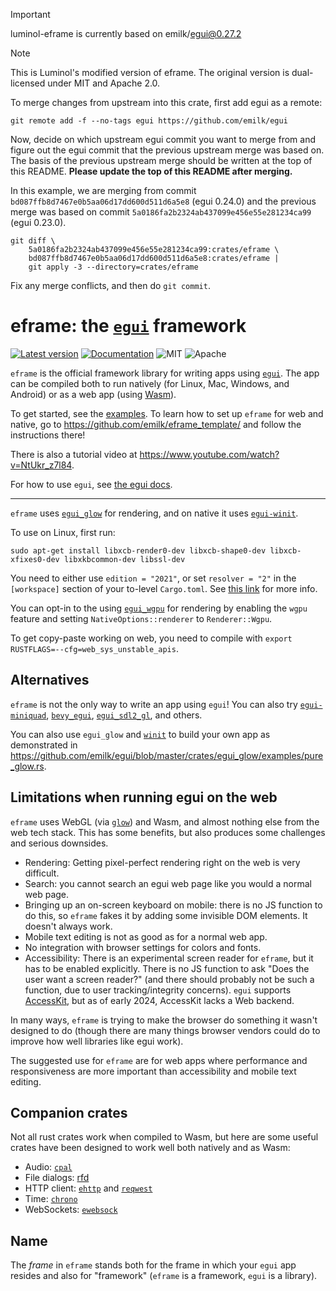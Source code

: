 > [!IMPORTANT]
> luminol-eframe is currently based on emilk/egui@0.27.2

> [!NOTE]
> This is Luminol's modified version of eframe. The original version is dual-licensed under MIT and Apache 2.0.
>
> To merge changes from upstream into this crate, first add egui as a remote:
>
> ```
> git remote add -f --no-tags egui https://github.com/emilk/egui
> ```
>
> Now, decide on which upstream egui commit you want to merge from and figure out the egui commit that the previous upstream merge was based on. The basis of the previous upstream merge should be written at the top of this README. **Please update the top of this README after merging.**
>
> In this example, we are merging from commit `bd087ffb8d7467e0b5aa06d17dd600d511d6a5e8` (egui 0.24.0) and the previous merge was based on commit `5a0186fa2b2324ab437099e456e55e281234ca99` (egui 0.23.0).
>
> ```
> git diff \
>     5a0186fa2b2324ab437099e456e55e281234ca99:crates/eframe \
>     bd087ffb8d7467e0b5aa06d17dd600d511d6a5e8:crates/eframe |
>     git apply -3 --directory=crates/eframe
> ```
>
> Fix any merge conflicts, and then do `git commit`.

# eframe: the [`egui`](https://github.com/emilk/egui) framework

[![Latest version](https://img.shields.io/crates/v/eframe.svg)](https://crates.io/crates/eframe)
[![Documentation](https://docs.rs/eframe/badge.svg)](https://docs.rs/eframe)
![MIT](https://img.shields.io/badge/license-MIT-blue.svg)
![Apache](https://img.shields.io/badge/license-Apache-blue.svg)

`eframe` is the official framework library for writing apps using [`egui`](https://github.com/emilk/egui). The app can be compiled both to run natively (for Linux, Mac, Windows, and Android) or as a web app (using [Wasm](https://en.wikipedia.org/wiki/WebAssembly)).

To get started, see the [examples](https://github.com/emilk/egui/tree/master/examples).
To learn how to set up `eframe` for web and native, go to <https://github.com/emilk/eframe_template/> and follow the instructions there!

There is also a tutorial video at <https://www.youtube.com/watch?v=NtUkr_z7l84>.

For how to use `egui`, see [the egui docs](https://docs.rs/egui).

---

`eframe` uses [`egui_glow`](https://github.com/emilk/egui/tree/master/crates/egui_glow) for rendering, and on native it uses [`egui-winit`](https://github.com/emilk/egui/tree/master/crates/egui-winit).

To use on Linux, first run:

```
sudo apt-get install libxcb-render0-dev libxcb-shape0-dev libxcb-xfixes0-dev libxkbcommon-dev libssl-dev
```

You need to either use `edition = "2021"`, or set `resolver = "2"` in the `[workspace]` section of your to-level `Cargo.toml`. See [this link](https://doc.rust-lang.org/edition-guide/rust-2021/default-cargo-resolver.html) for more info.

You can opt-in to the using [`egui_wgpu`](https://github.com/emilk/egui/tree/master/crates/egui_wgpu) for rendering by enabling the `wgpu` feature and setting `NativeOptions::renderer` to `Renderer::Wgpu`.

To get copy-paste working on web, you need to compile with `export RUSTFLAGS=--cfg=web_sys_unstable_apis`.

## Alternatives
`eframe` is not the only way to write an app using `egui`! You can also try [`egui-miniquad`](https://github.com/not-fl3/egui-miniquad), [`bevy_egui`](https://github.com/mvlabat/bevy_egui), [`egui_sdl2_gl`](https://github.com/ArjunNair/egui_sdl2_gl), and others.

You can also use `egui_glow` and [`winit`](https://github.com/rust-windowing/winit) to build your own app as demonstrated in <https://github.com/emilk/egui/blob/master/crates/egui_glow/examples/pure_glow.rs>.


## Limitations when running egui on the web
`eframe` uses WebGL (via [`glow`](https://crates.io/crates/glow)) and Wasm, and almost nothing else from the web tech stack. This has some benefits, but also produces some challenges and serious downsides.

* Rendering: Getting pixel-perfect rendering right on the web is very difficult.
* Search: you cannot search an egui web page like you would a normal web page.
* Bringing up an on-screen keyboard on mobile: there is no JS function to do this, so `eframe` fakes it by adding some invisible DOM elements. It doesn't always work.
* Mobile text editing is not as good as for a normal web app.
* No integration with browser settings for colors and fonts.
* Accessibility: There is an experimental screen reader for `eframe`, but it has to be enabled explicitly. There is no JS function to ask "Does the user want a screen reader?" (and there should probably not be such a function, due to user tracking/integrity concerns). `egui` supports [AccessKit](https://github.com/AccessKit/accesskit), but as of early 2024, AccessKit lacks a Web backend.

In many ways, `eframe` is trying to make the browser do something it wasn't designed to do (though there are many things browser vendors could do to improve how well libraries like egui work).

The suggested use for `eframe` are for web apps where performance and responsiveness are more important than accessibility and mobile text editing.


## Companion crates
Not all rust crates work when compiled to Wasm, but here are some useful crates have been designed to work well both natively and as Wasm:

* Audio: [`cpal`](https://github.com/RustAudio/cpal)
* File dialogs: [rfd](https://docs.rs/rfd/latest/rfd/)
* HTTP client: [`ehttp`](https://github.com/emilk/ehttp) and [`reqwest`](https://github.com/seanmonstar/reqwest)
* Time: [`chrono`](https://github.com/chronotope/chrono)
* WebSockets: [`ewebsock`](https://github.com/rerun-io/ewebsock)


## Name
The _frame_ in `eframe` stands both for the frame in which your `egui` app resides and also for "framework" (`eframe` is a framework, `egui` is a library).
